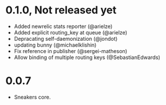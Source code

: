# 0.1.0, Not released yet
 
+ Added newrelic stats reporter (@arielze)
+ Added explicit routing_key at queue (@arielze)
+ Depracating self-daemonization (@jondot)
+ updating bunny (@michaelklishin)
+ Fix reference in publisher (@sergei-matheson)
+ Allow binding of multiple routing keys (@SebastianEdwards)



# 0.0.7

+ Sneakers core.

